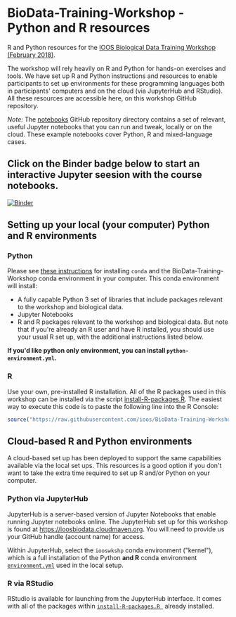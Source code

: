 # BioData-Training-Workshop - Python and R resources

R and Python resources for the [IOOS Biological Data Training Workshop (February 2018)](https://ioos.github.io/BioData-Training-Workshop/).

The workshop will rely heavily on R and Python for hands-on exercises and tools. We have set up R and Python instructions and resources to enable participants to set up environments for these programming languages both in participants' computers and on the cloud (via JupyterHub and RStudio). All these resources are accessible here, on this workshop GitHub repository.

*Note:* The [notebooks](https://github.com/ioos/BioData-Training-Workshop/tree/master/notebooks) GitHub repository directory contains a set of relevant, useful Jupyter notebooks that you can run and tweak, locally or on the cloud. These example notebooks cover Python, R and mixed-language cases.

## Click on the Binder badge below to start an interactive Jupyter seesion with the course notebooks.

[![Binder](http://mybinder.org/badge.svg)](https://mybinder.org/v2/gh/ioos/BioData-Training-Workshop/master?filepath=notebooks)

## Setting up your local (your computer) Python and R environments

### Python
Please see [these instructions](https://github.com/ioos/BioData-Training-Workshop/blob/master/installation.md) for installing `conda` and the BioData-Training-Workshop conda environment in your computer. This conda environment will install:
- A fully capable Python 3 set of libraries that include packages relevant to the workshop and biological data. 
- Jupyter Notebooks
- R and R packages relevant to the workshop and biological data. But note that if you're already an R user and have R installed, you should use your usual R set up, with the additional instructions listed below.

**If you'd like python only environment, you can install `python-environment.yml`.**

### R

Use your own, pre-installed R installation. All of the R packages used in this workshop can be installed via the script [install-R-packages.R](https://github.com/ioos/BioData-Training-Workshop/blob/master/install-R-packages.R). The easiest way to execute this code is to paste the following line into the R Console:

```R
source("https://raw.githubusercontent.com/ioos/BioData-Training-Workshop/master/install-R-packages.R")
```

## Cloud-based R and Python environments

A cloud-based set up has been deployed to support the same capabilities available via the local set ups. This resources is a good option if you don't want to take the extra time required to set up R and/or Python on your computer.

### Python via JupyterHub

JupyterHub is a server-based version of Jupyter Notebooks that enable running Jupyter notebooks online. The JupyterHub set up for this workshop is found at https://ioosbiodata.cloudmaven.org. You will need to provide us your GitHub handle (account name) for access.

Within JupyterHub, select the `iooswkshp` conda environment ("kernel"), which is a full installation of the Python **and R** conda environment [`environment.yml`](https://github.com/ioos/BioData-Training-Workshop/blob/master/environment.yml) used in the local setup.

### R via RStudio

RStudio is available for launching from the JupyterHub interface. It comes with all of the packages within [`install-R-packages.R
`](https://github.com/ioos/BioData-Training-Workshop/blob/master/install-R-packages.R) already installed.
